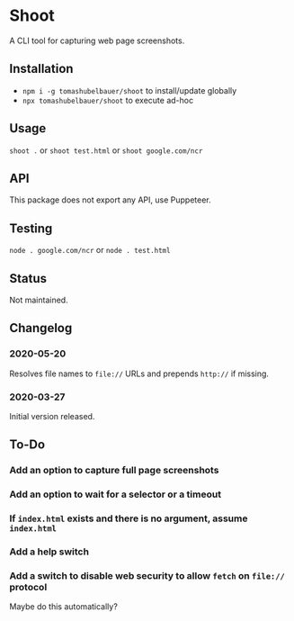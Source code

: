 # Shoot

A CLI tool for capturing web page screenshots.

## Installation

- `npm i -g tomashubelbauer/shoot` to install/update globally
- `npx tomashubelbauer/shoot` to execute ad-hoc

## Usage

`shoot .` or `shoot test.html` or `shoot google.com/ncr`

## API

This package does not export any API, use Puppeteer.

## Testing

`node . google.com/ncr` or `node . test.html`

## Status

Not maintained.

## Changelog

### 2020-05-20

Resolves file names to `file://` URLs and prepends `http://` if missing.

### 2020-03-27

Initial version released.

## To-Do

### Add an option to capture full page screenshots

### Add an option to wait for a selector or a timeout

### If `index.html` exists and there is no argument, assume `index.html`

### Add a help switch

### Add a switch to disable web security to allow `fetch` on `file://` protocol

Maybe do this automatically?
